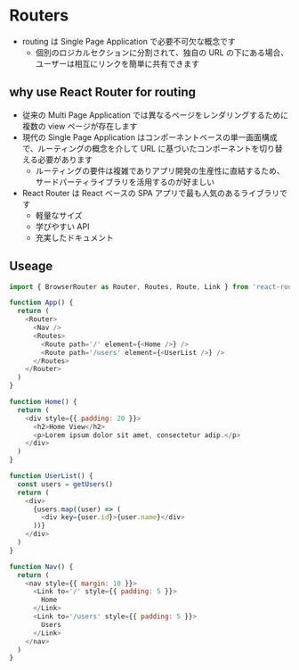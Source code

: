 # Routers

- routing は Single Page Application で必要不可欠な概念です
  - 個別のロジカルセクションに分割されて、独自の URL の下にある場合、ユーザーは相互にリンクを簡単に共有できます

## why use React Router for routing

- 従来の Multi Page Application では異なるページをレンダリングするために複数の view ページが存在します
- 現代の Single Page Application はコンポーネントベースの単一画面構成で、ルーティングの概念を介して URL に基づいたコンポーネントを切り替える必要があります
  - ルーティングの要件は複雑でありアプリ開発の生産性に直結するため、サードパーティライブラリを活用するのが好ましい
- React Router は React ベースの SPA アプリで最も人気のあるライブラリです
  - 軽量なサイズ
  - 学びやすい API
  - 充実したドキュメント

## Useage

```javascript
import { BrowserRouter as Router, Routes, Route, Link } from 'react-router-dom'

function App() {
  return (
    <Router>
      <Nav />
      <Routes>
        <Route path='/' element={<Home />} />
        <Route path='/users' element={<UserList />} />
      </Routes>
    </Router>
  )
}

function Home() {
  return (
    <div style={{ padding: 20 }}>
      <h2>Home View</h2>
      <p>Lorem ipsum dolor sit amet, consectetur adip.</p>
    </div>
  )
}

function UserList() {
  const users = getUsers()
  return (
    <div>
      {users.map((user) => (
        <div key={user.id}>{user.name}</div>
      ))}
    </div>
  )
}

function Nav() {
  return (
    <nav style={{ margin: 10 }}>
      <Link to='/' style={{ padding: 5 }}>
        Home
      </Link>
      <Link to='/users' style={{ padding: 5 }}>
        Users
      </Link>
    </nav>
  )
}
```
